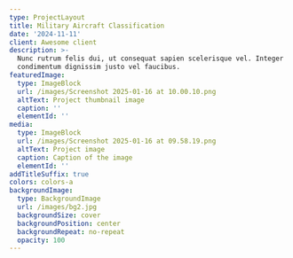 ```yaml
---
type: ProjectLayout
title: Military Aircraft Classification
date: '2024-11-11'
client: Awesome client
description: >-
  Nunc rutrum felis dui, ut consequat sapien scelerisque vel. Integer
  condimentum dignissim justo vel faucibus.
featuredImage:
  type: ImageBlock
  url: /images/Screenshot 2025-01-16 at 10.00.10.png
  altText: Project thumbnail image
  caption: ''
  elementId: ''
media:
  type: ImageBlock
  url: /images/Screenshot 2025-01-16 at 09.58.19.png
  altText: Project image
  caption: Caption of the image
  elementId: ''
addTitleSuffix: true
colors: colors-a
backgroundImage:
  type: BackgroundImage
  url: /images/bg2.jpg
  backgroundSize: cover
  backgroundPosition: center
  backgroundRepeat: no-repeat
  opacity: 100
---
```

